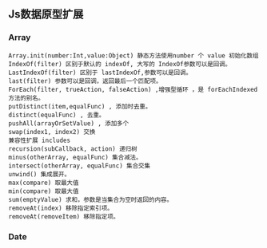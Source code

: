 ## Js数据原型扩展

### Array
    
    Array.init(number:Int,value:Object) 静态方法使用number 个 value 初始化数组  
    IndexOf(filter) 区别于默认的 indexOf, 大写的 IndexOf参数可以是回调。
    LastIndexOf(filter) 区别于 lastIndexOf,参数可以是回调。
    last(filter) 参数可以是回调，返回最后一个匹配项。
    ForEach(filter, trueAction, falseAction) ,增强型循环 ，是 forEachIndexed 方法的别名。
    putDistinct(item,equalFunc) , 添加时去重。 
    distinct(equalFunc) , 去重。
    pushAll(arrayOrSetValue) , 添加多个
    swap(index1, index2) 交换
    兼容性扩展 includes
    recursion(subCallback, action) 递归树
    minus(otherArray, equalFunc) 集合减法。
    intersect(otherArray, equalFunc) 集合交集
    unwind() 集成展开。
    max(compare) 取最大值 
    min(compare) 取最大值 
    sum(emptyValue) 求和，参数是当集合为空时返回的内容。
    removeAt(index) 移除指定索引项。
    removeAt(removeItem) 移除指定项。

### Date


